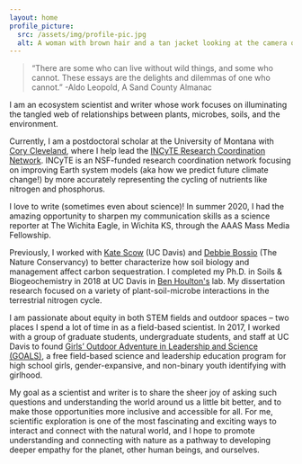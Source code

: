 ```yaml
---
layout: home
profile_picture:
  src: /assets/img/profile-pic.jpg
  alt: A woman with brown hair and a tan jacket looking at the camera on a windy day.
---
```


> “There are some who can live without wild things, and some who cannot. These essays are the delights and dilemmas of one who cannot.”
-Aldo Leopold, A Sand County Almanac

I am an ecosystem scientist and writer whose work focuses on illuminating the tangled web of relationships between plants, microbes, soils, and the environment.

Currently, I am a postdoctoral scholar at the University of Montana with [Cory Cleveland](https://www.cfc.umt.edu/research/biogeochemistry/), where I help lead the [INCyTE Research Coordination Network](https://www.cfc.umt.edu/research/incyte/default.php). INCyTE is an NSF-funded research coordination network focusing on improving Earth system models (aka how we predict future climate change!) by more accurately representing the cycling of nutrients like nitrogen and phosphorus.

I love to write (sometimes even about science)! In summer 2020, I had the amazing opportunity to sharpen my communication skills as a science reporter at The Wichita Eagle, in Wichita KS, through the AAAS Mass Media Fellowship.

Previously, I worked with [Kate Scow](http://scowlab.lawr.ucdavis.edu/) (UC Davis) and [Debbie Bossio](https://www.nature.org/en-us/about-us/who-we-are/our-people/deborah-bossio/) (The Nature Conservancy) to better characterize how soil biology and management affect carbon sequestration. I completed my Ph.D. in Soils & Biogeochemistry in 2018 at UC Davis in [Ben Houlton's](https://www.bzhoulton.com) lab. My dissertation research focused on a variety of plant-soil-microbe interactions in the terrestrial nitrogen cycle.

I am passionate about equity in both STEM fields and outdoor spaces – two places I spend a lot of time in as a field-based scientist. In 2017, I worked with a group of graduate students, undergraduate students, and staff at UC Davis to found [Girls’ Outdoor Adventure in Leadership and Science (GOALS)](https://girlsoutdoorscience.com/), a free field-based science and leadership education program for high school girls, gender-expansive, and non-binary youth identifying with girlhood. 

My goal as a scientist and writer is to share the sheer joy of asking such questions and understanding the world around us a little bit better, and to make those opportunities more inclusive and accessible for all. For me, scientific exploration is one of the most fascinating and exciting ways to interact and connect with the natural world, and I hope to promote understanding and connecting with nature as a pathway to developing deeper empathy for the planet, other human beings, and ourselves.
